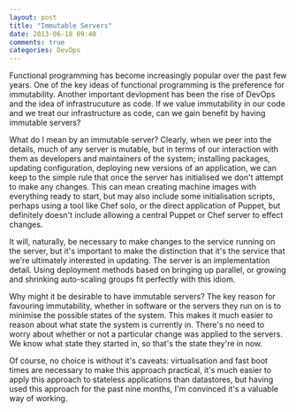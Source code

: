 ```yaml
---
layout: post
title: "Immutable Servers"
date: 2013-06-18 09:40
comments: true
categories: DevOps
---
```

Functional programming has become increasingly popular over the past few years. One of the key ideas of functional programming is the preference for immutability. Another important devlopment has been the rise of DevOps and the idea of infrastrucuture as code. If we value immutability in our code and we treat our infrastructure as code, can we gain benefit by having immutable servers?

What do I mean by an immutable server? Clearly, when we peer into the details, much of any server is mutable, but in terms of our interaction with them as developers and maintainers of the system; installing packages, updating configuration, deploying new versions of an application, we can keep to the simple rule that once the server has initialised we don't attempt to make any changes. This can mean creating machine images with everything ready to start, but may also include some initialisation scripts, perhaps using a tool like Chef solo, or the direct application of Puppet, but definitely doesn't include allowing a central Puppet or Chef server to effect changes.

It will, naturally, be necessary to make changes to the service running on the server, but it's important to make the distinction that it's the service that we're ultimately interested in updating. The server is an implementation detail. Using deployment methods based on bringing up parallel, or growing and shrinking auto-scaling groups fit perfectly with this idiom.

Why might it be desirable to have immutable servers? The key reason for favouring immutability, whether in software or the servers they run on is to minimise the possible states of the system. This makes it much easier to reason about what state the system is currently in. There's no need to worry about whether or not a particular change was applied to the servers. We know what state they started in, so that's the state they're in now.

Of course, no choice is without it's caveats: virtualisation and fast boot times are necessary to make this approach practical, it's much easier to apply this approach to stateless applications than datastores, but having used this approach for the past nine months, I'm convinced it's a valuable way of working.
